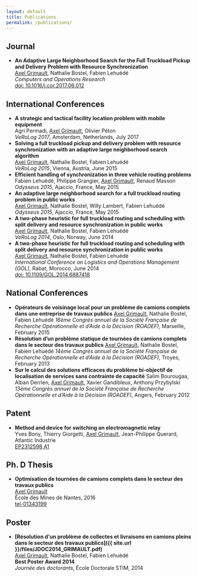 ```yaml
---
layout: default
title: Publications
permalink: /publications/
---
```


## Journal ##
- **An Adaptive Large Neighborhood Search for the Full Truckload Pickup and Delivery Problem with Resource Synchronization**<br>
<u>Axel Grimault</u>, Nathalie Bostel, Fabien Lehuédé<br>
*Computers and Operations Research*<br>
[doi: 10.1016/j.cor.2017.06.012](https://doi.org/10.1016/j.cor.2017.06.012)

## International Conferences ##
- **A strategic and tactical facility location problem with mobile equipment**<br>
Agri Permadi, <u>Axel Grimault</u>, Olivier Péton<br>
*VeRoLog 2017*, Amsterdam, Netherlands, July 2017
- **Solving a full truckload pickup and delivery problem with resource synchronization with an adaptive large neighborhood search algorithm**<br>
<u>Axel Grimault</u>, Nathalie Bostel, Fabien Lehuédé<br>
*VeRoLog 2015*, Vienna, Austria, June 2015
- **Efficient handling of synchronization in three vehicle routing problems**<br>
Fabien Lehuédé, Philippe Grangier, <u>Axel Grimault</u>, Renaud Masson<br>
*Odysseus 2015*, Ajaccio, France, May 2015
- **An adaptive large neighborhood search for a full truckload routing problem in public works**<br>
<u>Axel Grimault</u>, Nathalie Bostel, Willy Lambert, Fabien Lehuédé<br>
*Odysseus 2015*, Ajaccio, France, May 2015
- **A two-phase heuristic for full truckload routing and scheduling with split delivery and resource synchronization in public works**<br>
<u>Axel Grimault</u>, Nathalie Bostel, Fabien Lehuédé<br>
*VeRoLog 2014*, Oslo, Norway, June 2014
- **A two-phase heuristic for full truckload routing and scheduling with split delivery and resource synchronization in public works**<br>
<u>Axel Grimault</u>, Nathalie Bostel, Fabien Lehuédé<br>
*International Conference on Logistics and Operations Management (GOL)*, Rabat, Morocco, June 2014<br>
[doi: 10.1109/GOL.2014.6887418](http://ieeexplore.ieee.org/abstract/document/6887418)

## National Conferences ##
- **Opérateurs de voisinage local pour un problème de camions complets dans une entreprise de travaux publics**
<u>Axel Grimault</u>, Nathalie Bostel, Fabien Lehuédé
*16ème Congrès annuel de la Société Française de Recherche Opérationnelle et d’Aide à la Décision (ROADEF)*, Marseille, February 2015
- **Résolution d’un problème statique de tournées de camions complets dans le secteur des travaux publics**
<u>Axel Grimault</u>, Nathalie Bostel, Fabien Lehuédé
*14ème Congrès annuel de la Société Française de Recherche Opérationnelle et d’Aide à la Décision (ROADEF)*, Troyes, February 2013
- **Sur le calcul des solutions efficaces du problème bi-objectif de localisation de services sans contrainte de capacité**
Salim Bourougaa, Alban Derrien, <u>Axel Grimault</u>, Xavier Gandibleux, Anthony Przybylski
*13ème Congrès annuel de la Société Française de Recherche Opérationnelle et d’Aide à la Décision (ROADEF)*, Angers, February 2012

## Patent ##
- **Method and device for switching an electromagnetic relay**<br>
Yves Bony, Thierry Giorgetti, <u>Axel Grimault</u>, Jean-Philippe Querard, Atlantic Industrie<br>
[EP2312598 A1](https://www.google.com/patents/EP2312598A1?cl=en)

## Ph. D Thesis ##
- **Optimisation de tournées de camions complets dans le secteur des travaux publics**<br>
<u>Axel Grimault</u><br>
École des Mines de Nantes, 2016<br>
[tel-01343199](https://tel.archives-ouvertes.fr/tel-01343199)

## Poster ##
- **[Résolution d'un problème de collectes et livraisons en camions pleins dans le secteur des travaux publics]({{ site.url }}/files/JDOC2014_GRIMAULT.pdf)**<br>
<u>Axel Grimault</u>, Nathalie Bostel, Fabien Lehuédé<br>
**Best Poster Award 2014**<br>
*Journée des doctorants*, École Doctorale STIM, 2014
